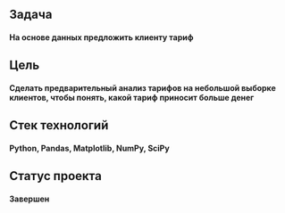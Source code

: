## Задача

#### На основе данных предложить клиенту тариф

## Цель
#### Сделать предварительный анализ тарифов на небольшой выборке клиентов, чтобы понять, какой тариф приносит больше денег

## Стек технологий
#### Python, Pandas, Matplotlib, NumPy, SciPy

## Статус проекта
#### Завершен
